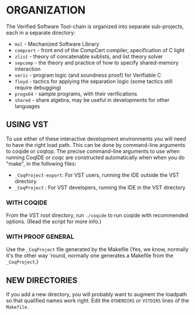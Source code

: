 # ORGANIZATION

The Verified Software Tool-chain is organized into separate sub-projects,
each in a separate directory:

- `msl` -   Mechanized Software Library
- `compcert` -  front end of the CompCert compiler, specification of C light
- `zlist` - theory of concatenable sublists, and list theory solver
- `sepcomp` - the theory and practice of how to specify shared-memory interaction
- `veric` -  program logic (and soundness proof) for Verifiable C
- `floyd` -  tactics for applying the separation logic (some tactics still require debugging)
- `progs64` -  sample programs, with their verifications
- `shared` - share algebra, may be useful in developments for other languages

## USING VST

To use either of these interactive development environments you will
need to have the right load path.  This can be done by command-line
arguments to coqide or coqtop.  The precise command-line arguments
to use when running CoqIDE or coqc are constructed automatically when
when you do "make", in the following files:

- `_CoqProject-export`: For VST users, running the IDE outside the VST directory
- `_CoqProject` : For VST developers, running the IDE in the VST directory

### WITH COQIDE

From the VST root directory, run `./coqide` to run coqide with recommended options.
(Read the script for more info.)

### WITH PROOF GENERAL

Use the `_CoqProject` file generated by the Makefile
   (Yes, we know, normally it's the other way 'round, normally one generates
    a Makefile from the `_CoqProject`.)

## NEW DIRECTORIES

If you add a new directory, you will probably want to augment the loadpath
so that qualified names work right.  Edit the `OTHERDIRS` or `VSTDIRS` lines of
the `Makefile`.